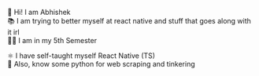 👋 Hi! I am Abhishek </br>
📚 I am trying to better myself at react native and stuff that goes along with it irl</br>
👨‍🎓 I am in my 5th Semester </br>


⚛️ I have self-taught myself React Native (TS) </br>
🐍 Also, know some python for web scraping and tinkering </br>
